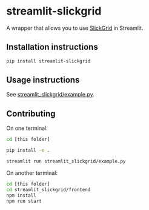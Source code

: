 # streamlit-slickgrid

A wrapper that allows you to use [SlickGrid](https://github.com/ghiscoding/slickgrid-universal) in Streamlit.

## Installation instructions

```sh
pip install streamlit-slickgrid
```

## Usage instructions

See [streamlit_slickgrid/example.py](https://github.com/sfc-gh-tteixeira/streamlit-slickgrid/blob/main/streamlit_slickgrid/example.py).

## Contributing

On one terminal:

```sh
cd [this folder]

pip install -e .

streamlit run streamlit_slickgrid/example.py
```

On another terminal:

```sh
cd [this folder]
cd streamlit_slickgrid/frontend
npm install
npm run start
```
